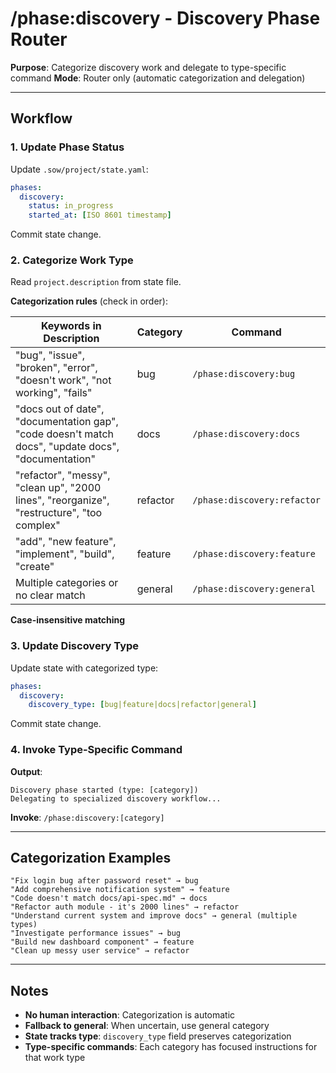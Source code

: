 # /phase:discovery - Discovery Phase Router

**Purpose**: Categorize discovery work and delegate to type-specific command
**Mode**: Router only (automatic categorization and delegation)

---

## Workflow

### 1. Update Phase Status

Update `.sow/project/state.yaml`:
```yaml
phases:
  discovery:
    status: in_progress
    started_at: [ISO 8601 timestamp]
```

Commit state change.

### 2. Categorize Work Type

Read `project.description` from state file.

**Categorization rules** (check in order):

| Keywords in Description | Category | Command |
|------------------------|----------|---------|
| "bug", "issue", "broken", "error", "doesn't work", "not working", "fails" | bug | `/phase:discovery:bug` |
| "docs out of date", "documentation gap", "code doesn't match docs", "update docs", "documentation" | docs | `/phase:discovery:docs` |
| "refactor", "messy", "clean up", "2000 lines", "reorganize", "restructure", "too complex" | refactor | `/phase:discovery:refactor` |
| "add", "new feature", "implement", "build", "create" | feature | `/phase:discovery:feature` |
| Multiple categories or no clear match | general | `/phase:discovery:general` |

**Case-insensitive matching**

### 3. Update Discovery Type

Update state with categorized type:
```yaml
phases:
  discovery:
    discovery_type: [bug|feature|docs|refactor|general]
```

Commit state change.

### 4. Invoke Type-Specific Command

**Output**:
```
Discovery phase started (type: [category])
Delegating to specialized discovery workflow...
```

**Invoke**: `/phase:discovery:[category]`

---

## Categorization Examples

```
"Fix login bug after password reset" → bug
"Add comprehensive notification system" → feature
"Code doesn't match docs/api-spec.md" → docs
"Refactor auth module - it's 2000 lines" → refactor
"Understand current system and improve docs" → general (multiple types)
"Investigate performance issues" → bug
"Build new dashboard component" → feature
"Clean up messy user service" → refactor
```

---

## Notes

- **No human interaction**: Categorization is automatic
- **Fallback to general**: When uncertain, use general category
- **State tracks type**: `discovery_type` field preserves categorization
- **Type-specific commands**: Each category has focused instructions for that work type
